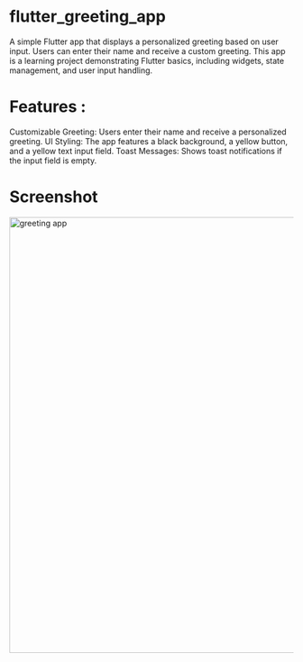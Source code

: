# flutter_greeting_app

A simple Flutter app that displays a personalized greeting based on user input. Users can enter their name and receive a custom greeting. This app is a learning project demonstrating Flutter basics, including widgets, state management, and user input handling.


# Features :
Customizable Greeting: Users enter their name and receive a personalized greeting.
UI Styling: The app features a black background, a yellow button, and a yellow text input field.
Toast Messages: Shows toast notifications if the input field is empty.

# Screenshot
<img width="773" alt="greeting app" src="https://github.com/user-attachments/assets/91e2a11a-6d02-4b89-a69a-2fd1103610e6">

